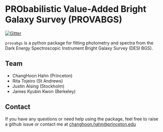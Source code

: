 # PRObabilistic Value-Added Bright Galaxy Survey (PROVABGS)
[![Gitter](https://badges.gitter.im/provabgs/provabgs.svg)](https://gitter.im/provabgs/provabgs?utm_source=badge&utm_medium=badge&utm_campaign=pr-badge)

`provabgs` is a python package for fitting photometry and spectra from the Dark
Energy Spectroscopic Instrument Bright Galaxy Survey (DESI BGS). 


## Team
- ChangHoon Hahn (Princeton)
- Rita Tojeiro (St Andrews)
- Justin Alsing (Stockholm) 
- James Kyubin Kwon (Berkeley) 


## Contact
If you have any questions or need help using the package, feel free to raise a github issue or contact me at changhoon.hahn@princeton.edu
